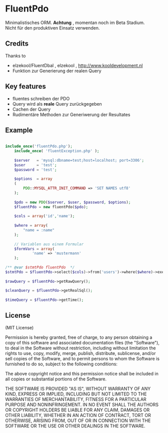 # FluentPdo
Minimalistisches ORM. **Achtung** , momentan noch im Beta Stadium.  
Nicht für den produktiven Einsatz verwenden.


## Credits
Thanks to
+ elzekool/FluentDbal , elzekool , http://www.kooldevelopment.nl
+ Funktion zur Generierung der realen Query

## Key features
+ fluentes schreiben der PDO 
+ Query wird als **reale** Query zurückgegeben
+ Cachen der Query
+ Rudimentäre Methoden zur Generiwerung der Resultates

## Example
```php
  
include_once('fluentPdo.php');
	include_once( 'fluentException.php' );
  
	$server   = 'mysql:dbname=test;host=localhost; port=3306';
	$user     = 'test';
	$password = 'test';
  
	$options  = array
	(
	    PDO::MYSQL_ATTR_INIT_COMMAND => 'SET NAMES utf8'
	);
  
	$pdo = new PDO($server, $user, $password, $options);
	$fluentPdo = new fluentPdo($pdo);
  
	$cols = array('id','name');
  
	$where = array(
		"name = :name"
	);
  
	// Variablen aus einem Formular
	$formVars = array(
	    	'name' => 'mustermann'
	);
  
/** @var $stmtPdo fluentPdo  */
$stmtPdo = $fluentPdo->select($cols)->from('users')->where($where)->execute($formVars);
  
$rawQuery = $fluentPdo->getRawQuery();
  
$cleanQuery = $fluentPdo->getRealSql();
    
$timeQuery = $fluentPdo->getTime();

```

## License

(MIT License)

Permission is hereby granted, free of charge, to any person obtaining a copy of this software and associated documentation files (the "Software"), to deal in the Software without restriction, including without limitation the rights to use, copy, modify, merge, publish, distribute, sublicense, and/or sell copies of the Software, and to permit persons to whom the Software is furnished to do so, subject to the following conditions:

The above copyright notice and this permission notice shall be included in all copies or substantial portions of the Software.

THE SOFTWARE IS PROVIDED "AS IS", WITHOUT WARRANTY OF ANY KIND, EXPRESS OR IMPLIED, INCLUDING BUT NOT LIMITED TO THE WARRANTIES OF MERCHANTABILITY, FITNESS FOR A PARTICULAR PURPOSE AND NONINFRINGEMENT. IN NO EVENT SHALL THE AUTHORS OR COPYRIGHT HOLDERS BE LIABLE FOR ANY CLAIM, DAMAGES OR OTHER LIABILITY, WHETHER IN AN ACTION OF CONTRACT, TORT OR OTHERWISE, ARISING FROM, OUT OF OR IN CONNECTION WITH THE SOFTWARE OR THE USE OR OTHER DEALINGS IN THE SOFTWARE.
